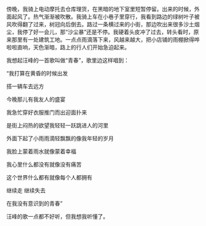 傍晚，我骑上电动摩托去仓库理货，在黑暗的地下室里短暂停留。出来的时候，外面起风了。热气渐渐被吹散。我骑上车在小巷子里穿行，我看到路边的绿树叶子被风吹得翻了过来，树冠向后倒去。路过一条横过来的小街，那边吹出来很多沙土烟尘，我停了好一会儿，那“沙尘暴”还是不停。我硬着头皮冲了过去，转头看时，原来那里有一处建筑工地。一点点雨滴落下来，风越来越大，把小店铺的雨棚掀得哗啦啦直响，天色渐暗，路上的行人们开始急迫起来。

我想起汪峰的一首歌叫做“青春”，歌里边这样唱到：

“我打算在黄昏的时候出发

搭一辆车去远方

今晚那儿有我友人的盛宴

我急忙穿好衣服推门而出迎面扑来

是街上闷热的欲望我轻轻一跃跳进人的河里

外面下起了小雨雨滴轻飘飘的像我年轻的岁月

我脸上蒙着雨水就像蒙着幸福

我心里什么都没有就像没有痛苦

这个世界什么都有就像每个人都拥有

继续走 继续失去

在我没有意识到的青春”

汪峰的歌一点都不好听，但我想我听懂了。
